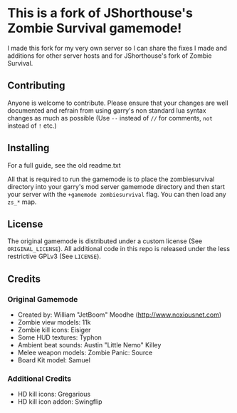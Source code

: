 # This is a fork of JShorthouse's Zombie Survival gamemode!
I made this fork for my very own server so I can share the fixes I made and additions for other server hosts and for JShorthouse's fork of Zombie Survival.

## Contributing

Anyone is welcome to contribute. Please ensure that your changes are well documented and refrain from using garry's non standard lua syntax changes as much as possible (Use ``--`` instead of ``//`` for comments, ``not`` instead of ``!`` etc.)

## Installing

For a full guide, see the old readme.txt

All that is required to run the gamemode is to place the zombiesurvival directory into your garry's mod server gamemode directory and then start your server with the ``+gamemode zombiesurvival`` flag.
You can then load any ``zs_*`` map.

## License

The original gamemode is distributed under a custom license (See ``ORIGINAL_LICENSE``). All additional code in this repo is released under the less restrictive GPLv3 (See ``LICENSE``).


## Credits

### Original Gamemode

* Created by: William "JetBoom" Moodhe (http://www.noxiousnet.com)
* Zombie view models: 11k
* Zombie kill icons: Eisiger
* Some HUD textures: Typhon
* Ambient beat sounds: Austin "Little Nemo" Killey
* Melee weapon models: Zombie Panic: Source 
* Board Kit model: Samuel

### Additional Credits
* HD kill icons: Gregarious
* HD kill icon addon: Swingflip
